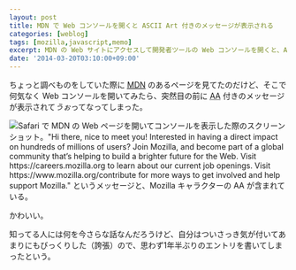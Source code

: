 ```yaml
---
layout: post
title: MDN で Web コンソールを開くと ASCII Art 付きのメッセージが表示される
categories: [weblog]
tags: [mozilla,javascript,memo]
excerpt: MDN の Web サイトにアクセスして開発者ツールの Web コンソールを開くと、ASCII Art を含むメッセージがコンソールログに表示されるというのについ先ほど気が付いたという、タイトルそのままの話です。かわいい。
date: '2014-03-20T03:10:00+09:00'
---
```

ちょっと調べものをしていた際に [<abbr title="Mozilla Developer Network">MDN</abbr>][mdn] のあるページを見てたのだけど、そこで何気なく Web コンソールを開いてみたら、突然目の前に <abbr title="ASCII Art">AA</abbr> 付きのメッセージが表示されて<i>うぉ</i>ってなってしまった。

![Safari で MDN の Web ページを開いてコンソールを表示した際のスクリーンショット。"Hi there, nice to meet you! Interested in having a direct impact on hundreds of millions of users? Join Mozilla, and become part of a global community that’s helping to build a brighter future for the Web. Visit https://careers.mozilla.org to learn about our current job openings. Visit https://www.mozilla.org/contribute for more ways to get involved and help support Mozilla." というメッセージと、Mozilla キャラクターの AA が含まれている。][thumb]

かわいい。

知ってる人には何を今さらな話なんだろうけど、自分はついさっき気が付いてあまりにもびっくりした（誇張）ので、思わず1年半ぶりのエントリを書いてしまったという。

[mdn]: http://developer.mozilla.org/ "Mozilla Developer Network"
[thumb]: /images/weblog/2014032001/screenshot.png